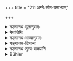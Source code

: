 +++
title = "211 अग्नेः सोम-यमाभ्याम्"

+++

<details><summary>गङ्गानथ-मूलानुवादः</summary>

Having at fir st brought about the satisfaction of Agni and Soma-Yama by the offering of sacrificial food, he should afterwards satisfy, according to rule, the Pitṛs.—(211).
</details>

<details><summary>मेधातिथिः</summary>

यद् अग्नौ कर्तव्यं तद् उच्यते । **अग्नेः** चतुर्थ्यर्थे षष्ठी । अग्निर् एका देवता । **सोमयमाभ्याम्** इति द्वन्द्वस्य देवतात्वम् अग्नीषोमवत् । अनयोर् देवतयोर् **आदित आप्यायनं हविर्दानेन कृत्वा पश्चात् संतर्पयेत् पितॄन्** । पिण्डनिर्वपणं ब्राह्मणभोजनं च कुर्याद् इत्य् अर्थः । गृह्ये त्व् अन्या देवताः समाम्नाताः । येषां गृह्यं नास्ति तेषाम् इदं देवतावचनम् । **आप्यायनं** पोषणम् । "हविषा देवताः पुष्यन्ति" इत्य् अर्थवादः ॥ ३.२०१ ॥
</details>

<details><summary>गङ्गानथ-भाष्यानुवादः</summary>

It is now described what is to be done in the Fire.

The Genitive in ‘*agneḥ*’ has the sense of the Dative;

Agni is one deity, and Soma-Yama conjointly form one conjunct deity; just like Agni-Soma.

Of these two deities, ‘*having brought about at first, the satisfaction*, *by the offering of sacrificial food, he should afterwards satisfy the Pitṛs*.’ That is, he should offer balls of food and feed the Brāhmaṇas.

In the *Gṛhyasūtra*, other deities have been prescribed; so that the deities mentioned in the present text are for those who have no
*Gṛhyasūtra* of their own.

‘*Satisfaction*’ *stands* for *sustenance*. That gods are sustained by sacrificial food, is a laudatory exaggertion.—(211).
</details>

<details><summary>गङ्गानथ-टिप्पन्यः</summary>

This verse is quoted in *Hemādri* (Śrāddha, p. 1353), which adds the following notes:—The meaning is that ‘after having made offerings to (1) Agni, (2) Soma and (3) Yama, one should satisfy the Fathers who are present in the person of the invited Brāhmaṇas’;—according to the explanation given by Medhātithi and Harihara, we have only two deities here—(1) Agni and (2) the joint deity Soma-Yama; and the genitive ending in ‘*agneḥ*’ has the sense of the Dative, and this conjoint deity is to be accepted only by those in whose *Gṛhya* such a joint deity is mentioned. Our view is that the two, Soma and Yama, are to be treated separately, not jointly, as is clear from the reading ‘*agnisomayamānāñca*’ adopted by some *Nibandhas*.
</details>

<details><summary>गङ्गानथ-तुल्य-वाक्यानि</summary>

*Baudhāyana* (2.8.7).—(See under 209.)

*Āśvalāyana Gṛhyasūtra* (4.8.4).—‘Then he pours the oblation into fire,
as declared before.’
</details>

<details><summary>Bühler</summary>

211	Having first, according to the rule, performed, as a means of protecting (the Sraddha), oblations to Agni, to Soma, and to Yama, let him afterwards satisfy the manes by a gift of sacrificial food.
</details>
